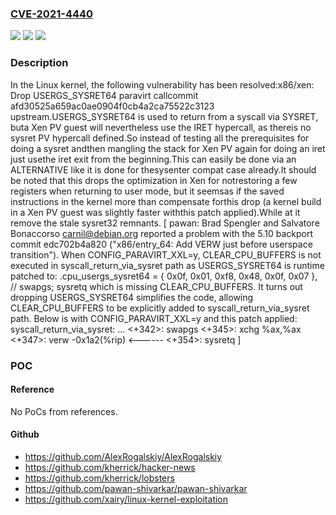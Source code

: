 ### [CVE-2021-4440](https://cve.mitre.org/cgi-bin/cvename.cgi?name=CVE-2021-4440)
![](https://img.shields.io/static/v1?label=Product&message=Linux&color=blue)
![](https://img.shields.io/static/v1?label=Version&message=cea750c99d8f%3C%201424ab4bb386%20&color=brighgreen)
![](https://img.shields.io/static/v1?label=Vulnerability&message=n%2Fa&color=brighgreen)

### Description

In the Linux kernel, the following vulnerability has been resolved:x86/xen: Drop USERGS_SYSRET64 paravirt callcommit afd30525a659ac0ae0904f0cb4a2ca75522c3123 upstream.USERGS_SYSRET64 is used to return from a syscall via SYSRET, buta Xen PV guest will nevertheless use the IRET hypercall, as thereis no sysret PV hypercall defined.So instead of testing all the prerequisites for doing a sysret andthen mangling the stack for Xen PV again for doing an iret just usethe iret exit from the beginning.This can easily be done via an ALTERNATIVE like it is done for thesysenter compat case already.It should be noted that this drops the optimization in Xen for notrestoring a few registers when returning to user mode, but it seemsas if the saved instructions in the kernel more than compensate forthis drop (a kernel build in a Xen PV guest was slightly faster withthis patch applied).While at it remove the stale sysret32 remnants.  [ pawan: Brad Spengler and Salvatore Bonaccorso <carnil@debian.org>	   reported a problem with the 5.10 backport commit edc702b4a820	   ("x86/entry_64: Add VERW just before userspace transition").	   When CONFIG_PARAVIRT_XXL=y, CLEAR_CPU_BUFFERS is not executed in	   syscall_return_via_sysret path as USERGS_SYSRET64 is runtime	   patched to:	.cpu_usergs_sysret64    = { 0x0f, 0x01, 0xf8,				    0x48, 0x0f, 0x07 }, // swapgs; sysretq	   which is missing CLEAR_CPU_BUFFERS. It turns out dropping	   USERGS_SYSRET64 simplifies the code, allowing CLEAR_CPU_BUFFERS	   to be explicitly added to syscall_return_via_sysret path. Below	   is with CONFIG_PARAVIRT_XXL=y and this patch applied:	   syscall_return_via_sysret:	   ...	   <+342>:   swapgs	   <+345>:   xchg   %ax,%ax	   <+347>:   verw   -0x1a2(%rip)  <------	   <+354>:   sysretq  ]

### POC

#### Reference
No PoCs from references.

#### Github
- https://github.com/AlexRogalskiy/AlexRogalskiy
- https://github.com/kherrick/hacker-news
- https://github.com/kherrick/lobsters
- https://github.com/pawan-shivarkar/pawan-shivarkar
- https://github.com/xairy/linux-kernel-exploitation

